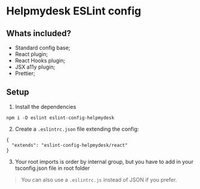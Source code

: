 # Helpmydesk ESLint config

## Whats included?

- Standard config base;
- React plugin;
- React Hooks plugin;
- JSX a11y plugin;
- Prettier;

## Setup

1. Install the dependencies
```
npm i -D eslint eslint-config-helpmydesk
```

2. Create a `.eslintrc.json` file extending the config:
```
{
  "extends": "eslint-config-helpmydesk/react"
}
```

3. Your root imports is order by internal group, but you have to add in your tsconfig.json file in root folder

> You can also use a `.eslintrc.js` instead of JSON if you prefer.
